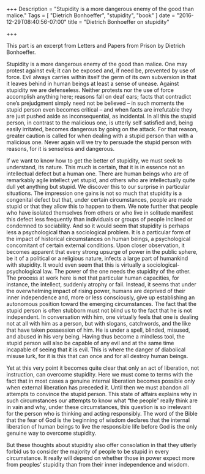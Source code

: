 +++
Description = "Stupidity is a more dangerous enemy of the good than malice."
Tags = [
  "Dietrich Bonhoeffer",
  "stupidity",
  "book"
]
date = "2016-12-29T08:40:56-07:00"
title = "Dietrich Bonhoeffer on stupidity"

+++

This part is an excerpt from Letters and Papers from Prison by Dietrich Bonhoeffer.

Stupidity is a more dangerous enemy of the good than malice. One may protest against evil; it can be exposed and, if need be, prevented by use of force. Evil always carries within itself the germ of its own subversion in that it leaves behind in human beings at least a sense of unease. Against stupidity we are defenseless. Neither protests nor the use of force accomplish anything here; reasons fall on deaf ears; facts that contradict one’s prejudgment simply need not be believed – in such moments the stupid person even becomes critical – and when facts are irrefutable they are just pushed aside as inconsequential, as incidental. In all this the stupid person, in contrast to the malicious one, is utterly self satisfied and, being easily irritated, becomes dangerous by going on the attack. For that reason, greater caution is called for when dealing with a stupid person than with a malicious one. Never again will we try to persuade the stupid person with reasons, for it is senseless and dangerous.

If we want to know how to get the better of stupidity, we must seek to understand, its nature. This much is certain, that it is in essence not an intellectual defect but a human one. There are human beings who are of remarkably agile intellect yet stupid, and others who are intellectually quite dull yet anything but stupid. We discover this to our surprise in particular situations. The impression one gains is not so much that stupidity is a congenital defect but that, under certain circumstances, people are made stupid or that they allow this to happen to them. We note further that people who have isolated themselves from others or who live in solitude manifest this defect less frequently than individuals or groups of people inclined or condemned to sociability. And so it would seem that stupidity is perhaps less a psychological than a sociological problem. It is a particular form of the impact of historical circumstances on human beings, a psychological concomitant of certain external conditions. Upon closer observation, it becomes apparent that every strong upsurge of power in the public sphere, be it of a political or a religious nature, infects a large part of humankind with stupidity. It would even seem that this is virtually a sociological-psychological law. The power of the one needs the stupidity of the other. The process at work here is not that particular human capacities, for instance, the intellect, suddenly atrophy or fail. Instead, it seems that under the overwhelming impact of rising power, humans are deprived of their inner independence and, more or less consciously, give up establishing an autonomous position toward the emerging circumstances. The fact that the stupid person is often stubborn must not blind us to the fact that he is not independent. In conversation with him, one virtually feels that one is dealing not at all with him as a person, but with slogans, catchwords, and the like that have taken possession of him. He is under a spell, blinded, misused, and abused in his very being. Having thus become a mindless tool, the stupid person will also be capable of any evil and at the same time incapable of seeing that it is evil. This is where the danger of diabolical misuse lurk, for it is this that can once and for all destroy human beings.

Yet at this very point it becomes quite clear that only an act of liberation, not instruction, can overcome stupidity. Here we must come to terms with the fact that in most cases a genuine internal liberation becomes possible only when external liberation has preceded it. Until then we must abandon all attempts to convince the stupid person. This state of affairs explains why in such circumstances our attempts to know what “the people” really think are in vain and why, under these circumstances, this question is so irrelevant for the person who is thinking and acting responsibly. The word of the Bible that the fear of God is the beginning of wisdom declares that the internal liberation of human beings to live the responsible life before God is the only genuine way to overcome stupidity.

But these thoughts about stupidity also offer consolation in that they utterly forbid us to consider the majority of people to be stupid in every circumstance. It really will depend on whether those in power expect more from peoples’ stupidity than from their inner independence and wisdom.

